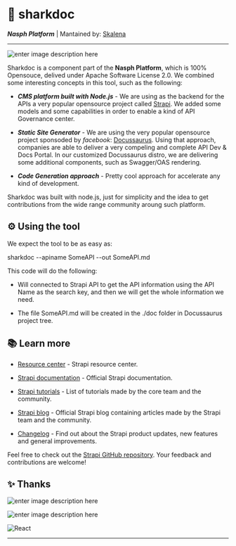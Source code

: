 # 🦈 sharkdoc

  

***Nasph Platform*** | Mantained by: [ Skalena](https://www.skalena.com)

  ---

![enter image description here](https://avatars.githubusercontent.com/u/67025778?s=200&v=4)

  

Sharkdoc is a component part of the **Nasph Platform**, which is 100% Opensouce, delived under Apache Software License 2.0. We combined some interesting concepts in this tool, such as the following:

-  ***CMS platform built with Node.js*** - We are using as the backend for the APIs a very popular opensource project called [Strapi](https://strapi.io/). We added some models and some capabilities in order to enable a kind of API Governance center.

-  ***Static Site Generator*** - We are using the very popular opensource project sponsoded by *facebook*: [Docussaurus](https://docusaurus.io/). Using that approach, companies are able to deliver a very compeling and complete API Dev & Docs Portal. In our customized Docussaurus distro, we are delivering some additional components, such as Swagger/OAS rendering.

-  ***Code Generation approach*** - Pretty cool approach for accelerate any kind of development.

  

Sharkdoc was built with node.js, just for simplicity and the idea to get contributions from the wide range community aroung such platform.

  

## ⚙️ Using the tool

  

We expect the tool to be as easy as:

  

sharkdoc --apiname SomeAPI --out SomeAPI.md

  

This code will do the following:

  

- Will connected to Strapi API to get the API information using the API Name as the search key, and then we will get the whole information we need.

- The file SomeAPI.md will be created in the ./doc folder in Docussaurus project tree.

  

  

## 📚 Learn more

  

  

- [Resource center](https://strapi.io/resource-center) - Strapi resource center.

  

- [Strapi documentation](https://docs.strapi.io) - Official Strapi documentation.

  

- [Strapi tutorials](https://strapi.io/tutorials) - List of tutorials made by the core team and the community.

  

- [Strapi blog](https://docs.strapi.io) - Official Strapi blog containing articles made by the Strapi team and the community.

  

- [Changelog](https://strapi.io/changelog) - Find out about the Strapi product updates, new features and general improvements.

  

  

Feel free to check out the [Strapi GitHub repository](https://github.com/strapi/strapi). Your feedback and contributions are welcome!

  

  

## ✨ Thanks

  

![enter image description here](https://d33wubrfki0l68.cloudfront.net/ea8e37a6a30e9c260a8936d95c579af4a2dd3df7/6ee7e/img/docusaurus_keytar.svg)

  

![enter image description here](https://www.devsbedevin.net/content/images/2019/09/download--5-.png)

  

![React](https://cdn.auth0.com/blog/optimizing-react/logo.png)

---